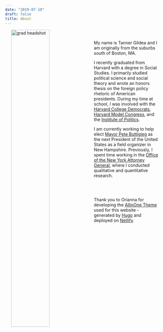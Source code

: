 ```yaml
---
date: "2019-07-10"
draft: false
title: About
---
```


<img style="float: left; margin-right:20px" src="/about/_index_files/img_2991.jpeg" alt="grad headshot" width="50%" hspace="20"/>

<br/><br/>
My name is Tanner Gildea and I am originally from the suburbs south of Boston, MA.

I recently graduated from Harvard with a degree in Social Studies. I primarily studied political science and social theory and wrote an honors thesis on the foreign policy rhetoric of American presidents. During my time at school, I was involved with the [Harvard College Democrats](http://harvarddems.org), [Harvard Model Congress](https://www.harvardmodelcongress.org), and the [Institute of Politics](https://iop.harvard.edu).

I am currently working to help elect [Mayor Pete Buttigieg](https://peteforamerica.com) as the next President of the United States as a field organizer in New Hampshire. Previously, I spent time working in the [Office of the New York Attorney General](https://ag.ny.gov), where I conducted qualitative and quantitative research.

<br/><br/>

<!-- [Tanner's CV](/about/_index_files/Tanner_Gildea_Resume_noGPA.pdf) -->

Thank you to Orianna for developing the [AllinOne Theme](https://github.com/orianna-zzo/AllinOne)  used for this website - generated by [Hugo](http://gohugo.io) and deployed on [Netlify](https://www.netlify.com). 



